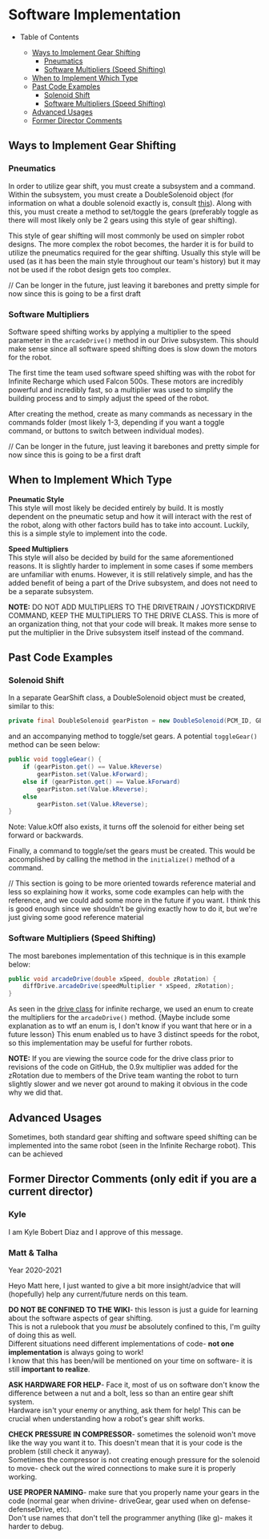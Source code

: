 # Software Implementation

* Table of Contents

    * [Ways to Implement Gear Shifting](#Ways-to-Implement-Gear-Shifting)
      * [Pneumatics](#**Pneumatics**)
      * [Software Multipliers (Speed Shifting)](#**Software-Multipliers**)
    * [When to Implement Which Type](#When-to-Implement-Which-Type)
    * [Past Code Examples](#Past-Code-Examples)
      * [Solenoid Shift](#**Solenoid-Shift**)
      * [Software Multipliers (Speed Shifting)](#**Software-Multipliers-(Speed-Shifting)**)
    * [Advanced Usages](#Advanced-Usages)
    * [Former Director Comments](#Former-Director-Comments-(only-edit-if-you-are-a-current-director))

## Ways to Implement Gear Shifting

### **Pneumatics**

In order to utilize gear shift, you must create a subsystem and a command. Within the subsystem, you must create a DoubleSolenoid object (for information on what a double solenoid exactly is, consult [this](Hardware_Aspects.md)). Along with this, you must create a method to set/toggle the gears (preferably toggle as there will most likely only be 2 gears using this style of gear shifting).

This style of gear shifting will most commonly be used on simpler robot designs. The more complex the robot becomes, the harder it is for build to utilize the pneumatics required for the gear shifting. Usually this style will be used (as it has been the main style throughout our team's history) but it may not be used if the robot design gets too complex.

// Can be longer in the future, just leaving it barebones and pretty simple for now since this is going to be a first draft

### **Software Multipliers**

Software speed shifting works by applying a multiplier to the speed parameter in the `arcadeDrive()` method in our Drive subsystem. This should make sense since all software speed shifting does is slow down the motors for the robot.

The first time the team used software speed shifting was with the robot for Infinite Recharge which used Falcon 500s. These motors are incredibly powerful and incredibly fast, so a multiplier was used to simplify the building process and to simply adjust the speed of the robot.

After creating the method, create as many commands as necessary in the commands folder (most likely 1-3, depending if you want a toggle command, or buttons to switch between individual modes).

// Can be longer in the future, just leaving it barebones and pretty simple for now since this is going to be a first draft

## When to Implement Which Type

**Pneumatic Style** \
This style will most likely be decided entirely by build. It is mostly dependent on the pneumatic setup and how it will interact with the rest of the robot, along with other factors build has to take into account. Luckily, this is a simple style to implement into the code.

**Speed Multipliers** \
This style will also be decided by build for the same aforementioned reasons. It is slightly harder to implement in some cases if some members are unfamiliar with enums. However, it is still relatively simple, and has the added benefit of being a part of the Drive subsystem, and does not need to be a separate subsystem.

**NOTE:** DO NOT ADD MULTIPLIERS TO THE DRIVETRAIN / JOYSTICKDRIVE COMMAND, KEEP THE MULTIPLIERS TO THE DRIVE CLASS. This is more of an organization thing, not that your code will break. It makes more sense to put the multiplier in the Drive subsystem itself instead of the command.

## Past Code Examples

### **Solenoid Shift**

In a separate GearShift class, a DoubleSolenoid object must be created, similar to this:

```java
private final DoubleSolenoid gearPiston = new DoubleSolenoid(PCM_ID, GEARSHIFT_FORWARD_CHANNEL, GEARSHIFT_REVERSE_CHANNEL);
```

and an accompanying method to toggle/set gears. A potential `toggleGear()` method can be seen below:

```java
public void toggleGear() {
    if (gearPiston.get() == Value.kReverse)
        gearPiston.set(Value.kForward);
    else if (gearPiston.get() == Value.kForward)
        gearPiston.set(Value.kReverse);
    else
        gearPiston.set(Value.kReverse);
}
```

Note: Value.kOff also exists, it turns off the solenoid for either being set forward or backwards.

Finally, a command to toggle/set the gears must be created. This would be accomplished by calling the method in the `initialize()` method of a command.

// This section is going to be more oriented towards reference material and less so explaining how it works, some code examples can help with the reference, and we could add some more in the future if you want. I think this is good enough since we shouldn't be giving exactly how to do it, but we're just giving some good reference material

### **Software Multipliers (Speed Shifting)**

The most barebones implementation of this technique is in this example below:

```java
public void arcadeDrive(double xSpeed, double zRotation) {
    diffDrive.arcadeDrive(speedMultiplier * xSpeed, zRotation);
}
```

As seen in the [drive class](https://github.com/frc3624/infinite-recharge/blob/master/src/main/java/frc/robot/subsystems/Drive.java) for infinite recharge, we used an enum to create the multipliers for the `arcadeDrive()` method. {Maybe include some explanation as to wtf an enum is, I don't know if you want that here or in a future lesson} This enum enabled us to have 3 distinct speeds for the robot, so this implementation may be useful for further robots.

**NOTE:** If you are viewing the source code for the drive class prior to revisions of the code on GitHub, the 0.9x multiplier was added for the zRotation due to members of the Drive team wanting the robot to turn slightly slower and we never got around to making it obvious in the code why we did that.

## Advanced Usages

Sometimes, both standard gear shifting and software speed shifting can be implemented into the same robot (seen in the Infinite Recharge robot). This can be achieved 

## Former Director Comments (only edit if you are a current director)

### Kyle

I am Kyle Bobert Diaz and I approve of this message.

### Matt & Talha
Year 2020-2021

Heyo Matt here, I just wanted to give a bit more insight/advice that will (hopefully) help any current/future nerds on this team.

**DO NOT BE CONFINED TO THE WIKI**- this lesson is just a guide for learning about the software aspects of gear shifting.<br />
This is not a rulebook that you *must* be absolutely confined to this, I'm guilty of doing this as well.<br />
Different situations need different implementations of code- **not one implementation** is always going to work! <br />
I know that this has been/will be mentioned on your time on software- it is still **important to realize**.

**ASK HARDWARE FOR HELP**- Face it, most of us on software don't know the difference between a nut and a bolt, less so than an entire gear shift system.<br />
Hardware isn't your enemy or anything, ask them for help! This can be crucial when understanding how a robot's gear shift works.

**CHECK PRESSURE IN COMPRESSOR**- sometimes the solenoid won't move like the way you want it to. This doesn't mean that it is your code is the problem (still check it anyway).<br />
Sometimes the compressor is not creating enough pressure for the solenoid to move- check out the wired connections to make sure it is properly working.

**USE PROPER NAMING**- make sure that you properly name your gears in the code (normal gear when drivine- driveGear, gear used when on defense- defenseDrive, etc).<br /> 
Don't use names that don't tell the programmer anything (like g)- makes it harder to debug.
